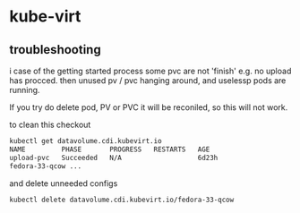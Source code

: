 # kube-virt

## troubleshooting 
i case of the getting started process some pvc are not 'finish' e.g. no upload has procced. then unused pv / pvc hanging around, and uselessp pods are running.

If you try do delete pod, PV or PVC it will be reconiled, so this will not work.

to clean this checkout 
```bash
kubectl get datavolume.cdi.kubevirt.io
NAME         PHASE       PROGRESS   RESTARTS   AGE
upload-pvc   Succeeded   N/A                   6d23h
fedora-33-qcow ...

```

and delete unneeded configs
```bash
kubectl delete datavolume.cdi.kubevirt.io/fedora-33-qcow
```
